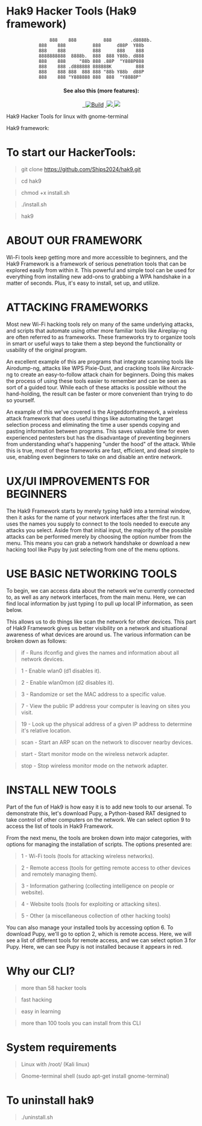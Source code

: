 # Hak9 Hacker Tools (Hak9 framework)

         			888    888          888       .d8888b. 
				888    888          888      d88P  Y88b
				888    888          888      888    888
				8888888888  8888b.  888  888 Y88b. d888
				888    888     "88b 888 .88P  "Y888P888
				888    888 .d888888 888888K         888
				888    888 888  888 888 "88b Y88b  d88P
				888    888 "Y888888 888  888  "Y8888P" 



   <h4 align="center">See also this (more features):</h4>
<p align="center">
  <a href="https://github.com/Ships2024/hak9">
    <img src="">
  </a> 
  <a href="https://github.com/Ships2024/hak9/releases">
    <img src="">
  </a>
  </a>
  <a href="https://github.com/Ships2024/hak9"><img src="https://img.shields.io/badge/Supported%20OS-KaliLinux, ParrotSecurityOS-brightgreengreen.svg" alt="Build" data-canonical-src="https://img.shields.io/badge/Supported%20OS-Linux-brightgreengreen.svg" style="max-width:100%;"></a>
  </a>
  <a href="https://github.com/Ships2024/hak9/issues?q=is%3Aissue+is%3Aclosed">
      <img src="">
  </a>
  <a href="https://github.com/Ships2024/hak9">
      <img src="https://img.shields.io/badge/files-17-red.svg?maxAge=2592000">
  </a>
  <a href="https://github.com/Ships2024/hak9/wiki">
      <img src="https://img.shields.io/badge/ehtools%20-wiki-lightgrey.svg">
 </a>
</p>

Hak9 Hacker Tools for linux with gnome-terminal

Hak9 framework:

# To start our HackerTools: #

> git clone https://github.com/Ships2024/hak9.git

> cd hak9

> chmod +x install.sh

> ./install.sh 

> hak9


# ABOUT OUR FRAMEWORK #

Wi-Fi tools keep getting more and more accessible to beginners, and the Hak9 Framework is a framework of serious penetration tools that can be explored easily from within it. This powerful and simple tool can be used for everything from installing new add-ons to grabbing a WPA handshake in a matter of seconds. Plus, it's easy to install, set up, and utilize.

# ATTACKING FRAMEWORKS #

Most new Wi-Fi hacking tools rely on many of the same underlying attacks, and scripts that automate using other more familiar tools like Aireplay-ng are often referred to as frameworks. These frameworks try to organize tools in smart or useful ways to take them a step beyond the functionality or usability of the original program.

An excellent example of this are programs that integrate scanning tools like Airodump-ng, attacks like WPS Pixie-Dust, and cracking tools like Aircrack-ng to create an easy-to-follow attack chain for beginners. Doing this makes the process of using these tools easier to remember and can be seen as sort of a guided tour. While each of these attacks is possible without the hand-holding, the result can be faster or more convenient than trying to do so yourself.

An example of this we've covered is the Airgeddonframework, a wireless attack framework that does useful things like automating the target selection process and eliminating the time a user spends copying and pasting information between programs. This saves valuable time for even experienced pentesters but has the disadvantage of preventing beginners from understanding what's happening "under the hood" of the attack. While this is true, most of these frameworks are fast, efficient, and dead simple to use, enabling even beginners to take on and disable an entire network.

# UX/UI IMPROVEMENTS FOR BEGINNERS #

The Hak9 Framework starts by merely typing hak9 into a terminal window, then it asks for the name of your network interfaces after the first run. It uses the names you supply to connect to the tools needed to execute any attacks you select. Aside from that initial input, the majority of the possible attacks can be performed merely by choosing the option number from the menu. This means you can grab a network handshake or download a new hacking tool like Pupy by just selecting from one of the menu options.

# USE BASIC NETWORKING TOOLS #

To begin, we can access data about the network we're currently connected to, as well as any network interfaces, from the main menu. Here, we can find local information by just typing l to pull up local IP information, as seen below.

This allows us to do things like scan the network for other devices. This part of Hak9 Framework gives us better visibility on a network and situational awareness of what devices are around us. The various information can be broken down as follows:

> if - Runs ifconfig and gives the names and information about all network devices.

> 1 - Enable wlan0 (d1 disables it).

> 2 - Enable wlan0mon (d2 disables it).

> 3 - Randomize or set the MAC address to a specific value.

> 7 - View the public IP address your computer is leaving on sites you visit.

> 19 - Look up the physical address of a given IP address to determine it's relative location.

> scan - Start an ARP scan on the network to discover nearby devices.

> start - Start monitor mode on the wireless network adapter.

> stop - Stop wireless monitor mode on the network adapter.

# INSTALL NEW TOOLS #

Part of the fun of Hak9 is how easy it is to add new tools to our arsenal. To demonstrate this, let's download Pupy, a Python-based RAT designed to take control of other computers on the network. We can select option 9 to access the list of tools in Hak9 Framework.

From the next menu, the tools are broken down into major categories, with options for managing the installation of scripts. The options presented are:

> 1 - Wi-Fi tools (tools for attacking wireless networks).

> 2 - Remote access (tools for getting remote access to other devices and remotely managing them).

> 3 - Information gathering (collecting intelligence on people or website).

> 4 - Website tools (tools for exploiting or attacking sites).

> 5 - Other (a miscellaneous collection of other hacking tools)

You can also manage your installed tools by accessing option 6. To download Pupy, we'll go to option 2, which is remote access. Here, we will see a list of different tools for remote access, and we can select option 3 for Pupy. Here, we can see Pupy is not installed because it appears in red.

# Why our CLI? #

> more than 58 hacker tools

> fast hacking

> easy in learning

> more than 100 tools you can install from this CLI



# System requirements #

> Linux with /root/ (Kali linux)

> Gnome-terminal shell (sudo apt-get install gnome-terminal)

# To uninstall hak9 #

> ./uninstall.sh
